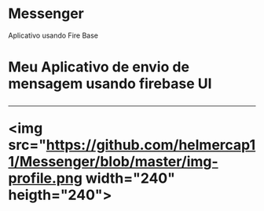 # Messenger
Aplicativo usando Fire Base
<h1>Meu Aplicativo de envio de mensagem usando firebase UI</1>
<hr>

<img src="https://github.com/helmercap11/Messenger/blob/master/img-profile.png width="240" heigth="240">
